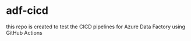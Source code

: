 # adf-cicd
this repo is created to test the CICD pipelines for Azure Data Factory using GitHub Actions
